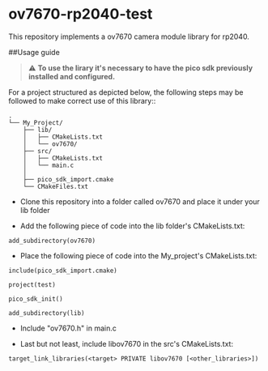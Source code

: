# ov7670-rp2040-test
This repository implements a ov7670 camera module library for rp2040.

##Usage guide

>⚠️ **To use the lirary it's necessary to have the pico sdk previously installed and configured.**

For a project structured as depicted below, the following steps may be followed to make correct use of this library::

```
.
└── My_Project/
    ├── lib/
    │   ├── CMakeLists.txt  
    │   └── ov7670/
    ├── src/
    │   ├── CMakeLists.txt
    │   └── main.c
    │
    ├── pico_sdk_import.cmake
    └── CMakeFiles.txt
```


* Clone this repository into a folder called ov7670 and place it under your lib folder

* Add the following piece of code into the lib folder's CMakeLists.txt:

```
add_subdirectory(ov7670)

```

* Place the following piece of code into the My_project's CMakeLists.txt:

```
include(pico_sdk_import.cmake)

project(test)

pico_sdk_init()

add_subdirectory(lib)
```

* Include "ov7670.h" in main.c 

* Last but not least, include libov7670 in the src's CMakeLists.txt:

```
target_link_libraries(<target> PRIVATE libov7670 [<other_libraries>])
```
